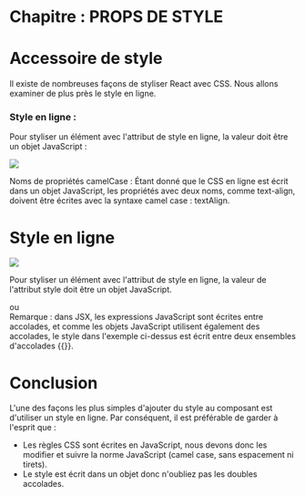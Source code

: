 # Chapitre : PROPS DE STYLE


# Accessoire de style

Il existe de nombreuses façons de styliser React avec CSS.
Nous allons examiner de plus près le style en ligne.

### Style en ligne :

Pour styliser un élément avec l'attribut de style en ligne, la valeur doit être un objet JavaScript :

![](https://i.imgur.com/P0xiHL3.png)

Noms de propriétés camelCase :
Étant donné que le CSS en ligne est écrit dans un objet JavaScript, les propriétés avec deux noms, comme text-align, doivent être écrites avec la syntaxe camel case : textAlign.

# Style en ligne

![](https://i.imgur.com/P0xiHL3.png)

Pour styliser un élément avec l'attribut de style en ligne, la valeur de l'attribut style doit être un objet JavaScript.

<div style={styleObject} > ou <div style={{color: “red”, textAlign: “center”}}>
Remarque : dans JSX, les expressions JavaScript sont écrites entre accolades, et comme les objets JavaScript utilisent également des accolades, le style dans l'exemple ci-dessus est écrit entre deux ensembles d'accolades {{}}.

# Conclusion

L'une des façons les plus simples d'ajouter du style au composant est d'utiliser un style en ligne. Par conséquent, il est préférable de garder à l'esprit que :

* Les règles CSS sont écrites en JavaScript, nous devons donc les modifier et suivre la norme JavaScript (camel case, sans espacement ni tirets).
* Le style est écrit dans un objet donc n'oubliez pas les doubles accolades.
